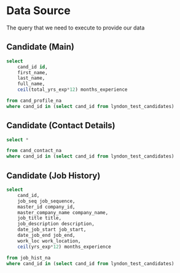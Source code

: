 # Data Source
The query that we need to execute to provide our data

## Candidate (Main)
```sql
select
    cand_id id,
    first_name,
    last_name,
    full_name,
    ceil(total_yrs_exp*12) months_experience

from cand_profile_na
where cand_id in (select cand_id from lyndon_test_candidates)
```

## Candidate (Contact Details)
```sql
select *

from cand_contact_na
where cand_id in (select cand_id from lyndon_test_candidates)
```

## Candidate (Job History)
```sql
select
    cand_id,
    job_seq job_sequence,
    master_id company_id,
    master_company_name company_name,
    job_title title,
    job_description description,
    date_job_start job_start,
    date_job_end job_end,
    work_loc work_location,
    ceil(yrs_exp*12) months_experience

from job_hist_na
where cand_id in (select cand_id from lyndon_test_candidates)
```